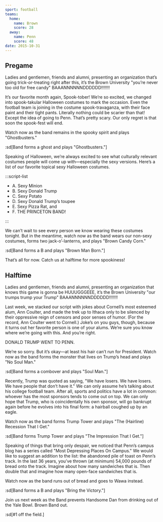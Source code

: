 ```yaml
---
sport: football
teams:
  home:
    name: Brown
    score: 28
  away:
    name: Penn
    score: 48
date: 2015-10-31
---
```


## Pregame

Ladies and gentlemen, friends and alumni, presenting an organization that’s going trick-or-treating right after this, it’s the Brown University "you’re never too old for free candy" BAAANNNNNNDDDDDD!!!!!!!

It’s our favorite month again, Spook-tober! We’re so excited, we changed into spook-takular Halloween costumes to mark the occasion. Even the football team is joining in the costume spook-travaganza, with their face paint and their tight pants. Literally nothing could be scarier than that! Except the idea of going to Penn. That’s pretty scary. Our only regret is that soon the spook-fest will end.

Watch now as the band remains in the spooky spirit and plays "Ghostbusters."

:sd[Band forms a ghost and plays "Ghostbusters."]

Speaking of Halloween, we’re always excited to see what culturally relevant costumes people will come up with—especially the sexy versions. Here’s a list of our favorite topical sexy Halloween costumes.

:::script-list

- A. Sexy Minion
- B. Sexy Donald Trump
- C. Sexy Potato
- D. Sexy Donald Trump’s toupee
- E. Sexy Pizza Rat, and
- F. THE PRINCETON BAND!

:::

We can’t wait to see every person we know wearing these costumes tonight. But in the meantime, watch now as the band wears our non-sexy costumes, forms two jack-o’-lanterns, and plays "Brown Candy Corn."

:sd[Band forms a B and plays "Brown Man Born."]

That’s all for now. Catch us at halftime for more spookiness!

## Halftime

Ladies and gentlemen, friends and alumni, presenting an organization that knows this game is gonna be HUUUGGGEEE, it’s the Brown University "our trumps trump your Trump" BAAANNNNNNDDDDDD!!!!!!!

Last week, we stacked our script with jokes about Cornell’s most esteemed alum, Ann Coulter, and made the trek up to Ithaca only to be silenced by their oppressive reign of censors and poor senses of humor. (For the record, Ann Coulter went to Cornell.) Joke’s on you guys, though, because it turns out her favorite person is one of your alums. We’re sure you know where we’re going with this. And you’re right.

DONALD TRUMP WENT TO PENN.

We’re so sorry. But it’s okay—at least his hair can’t run for President. Watch now as the band forms the monster that lives on Trump’s head and plays "No Soul Man."

:sd[Band forms a combover and plays "Soul Man."]

Recently, Trump was quoted as saying, "We have losers. We have losers. We have people that don’t have it." We can only assume he’s talking about his college football team. After all, sports and politics have a lot in common: whoever has the most sponsors tends to come out on top. We can only hope that Trump, who is coincidentally his own sponsor, will go bankrupt again before he evolves into his final form: a hairball coughed up by an eagle.

Watch now as the band forms Trump Tower and plays "The (Hairline) Recession That I Get."

:sd[Band forms Trump Tower and plays "The Impression That I Get."]

Speaking of things that bring only despair, we noticed that Penn’s campus blog has a series called "Most Depressing Places On Campus." We would like to suggest an addition to the list: the abandoned pile of toast on Penn’s track. In the last 36 years, you’ve thrown (at minimum) 54,000 pounds of bread onto the track. Imagine about how many sandwiches that is. Then double that and imagine how many open-face sandwiches that is.

Watch now as the band runs out of bread and goes to Wawa instead.

:sd[Band forms a B and plays "Bring the Victory."]

Join us next week as the Band prevents Handsome Dan from drinking out of the Yale Bowl. Brown Band out.

:sd[#1 off the field.]
